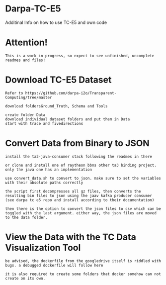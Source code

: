 # Darpa-TC-E5
Additinal Info on how to use TC-E5 and own code


# Attention!

    This is a work in progress, so expect to see unfinished, uncomplete readmes and files!



# Download TC-E5 Dataset

    Refer to https://github.com/darpa-i2o/Transparent-Computing/tree/master

    download foldersGround_Truth, Schema and Tools

    create folder Data
    download individual dataset folders and put them in Data
    start with trace and fivedirections


# Convert Data from Binary to JSON

    install the ta3-java-consumer stack following the readmes in there

    or clone and install one of raytheon bbns other ta3 binding project. only the java one has an implementation

    use convert_data.sh to convert to json. make sure to set the variables with their absolute paths correctly

    the script first decompresses all gz files, then converts the resulting bin files to json using the jaav kafka producer consumer (see darpa tc e5 repo and install according to their documentation)

    then there is the option to convert the json files to csv which can be toggled with the last argument. either way, the json files are moved to the data folder.


# View the Data with the TC Data Visualization Tool

    be advised, the dockerfile from the googledrive itself is riddled with bugs. a debugged dockerfile will follow here

    it is also required to create some folders that docker somehow can not create on its own.
